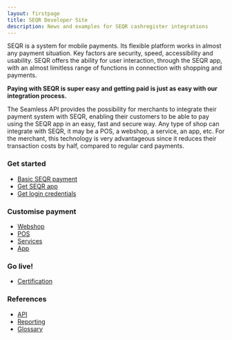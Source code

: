 ```yaml
---
layout: firstpage
title: SEQR Developer Site
description: News and examples for SEQR cashregister integrations
---
```


SEQR is a system for mobile payments. Its flexible platform works in almost any payment situation. Key factors are security, speed, accessibility and usability. SEQR offers the ability for user interaction, through the SEQR app, with an almost limitless range of functions in connection with shopping and payments.

**Paying with SEQR is super easy and getting paid is just as easy with our
integration process.**

The Seamless API provides the possibility for merchants to integrate their payment system with SEQR, enabling their customers to be able to pay using the SEQR app in an easy, fast and secure way. Any type of shop can integrate with SEQR, it may be a POS, a webshop, a service, an app, etc. For the merchant, this technology is very advantageous since it reduces their transaction costs by half, compared to regular card payments.


 


<div class="boxes">
 <div class="box">
  <h3>Get started</h3>
  <ul>
   <li><a href="merchant/payment">Basic SEQR payment</a></li>
   <li><a href="app/">Get SEQR app</a></li>
   <li><a href="merchant/reference/signup.html">Get login credentials</a></li>
  </ul>
 </div>
 <div class="box">
 <h3>Customise payment</h3>
  <ul>
   <li><a href="merchant/webshop">Webshop</a></li>
   <li><a href="merchant/pos">POS</a></li> 
   <li><a href="merchant/externalservices">Services</a></li>
   <li><a href="merchant/inapp">App</a></li> 
  </ul> 
 </div>
 <div class="box">
 <h3>Go live!</h3> 
  <ul>
   <li><a href="merchant/reference/certification.html">Certification</a></li> 
 </ul> 
 </div>
 <div class="box">
 <h3>References</h3> 
  <ul>
   <li><a href="merchant/reference/api.html">API</a></li>
   <li><a href="merchant/reference/reporting.html">Reporting</a></li>
   <!-- li><a href="merchant/reference/loyalty.html">Loyalty</a></li -->
   <li><a href="merchant/reference/glossary.html">Glossary</a></li>
  </ul>
 </div>


